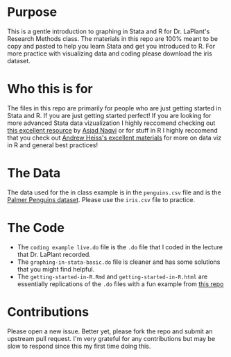 # Purpose
This is a gentle introduction to graphing in Stata and R for Dr. LaPlant's Research Methods class.
The materials in this repo are 100% meant to be copy and pasted to help you learn Stata and get you introduced to R. For more practice with visualizing data and coding please
download the iris dataset. 

# Who this is for

The files in this repo are primarily for people who are just getting started in Stata and R. If you are just getting started perfect! If you are looking for more advanced Stata data vizualization I highly reccomend checking out [this excellent resource](https://medium.com/the-stata-guide) by [Asjad Naqvi](https://twitter.com/AsjadNaqvi) or for stuff in R I highly reccomend that you check out [Andrew Heiss's excellent materials](https://datavizm20.classes.andrewheiss.com/) for more on data viz in R and general best practices!


# The Data

The data used for the in class example is in the `penguins.csv` file and is the [Palmer Penguins dataset](https://github.com/allisonhorst/palmerpenguins). Please use the `iris.csv` file to practice.


# The Code
- The `coding example live.do` file is the `.do` file that I coded in the lecture that Dr. LaPlant recorded.
- The `graphing-in-stata-basic.do` file is cleaner and has some solutions that you might find helpful.
- The `getting-started-in-R.Rmd` and `getting-started-in-R.html` are essentially replications of the  `.do` files with a fun example from [this repo](https://gist.github.com/andrewheiss/8e514355d75aac1a7d6b91a67b896f20)

# Contributions

Please open a new issue. Better yet, please fork the repo and submit an upstream pull request. I'm very grateful for any contributions but may be slow to respond since this my first time doing this.
